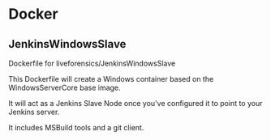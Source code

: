 # Docker

## JenkinsWindowsSlave
Dockerfile for liveforensics/JenkinsWindowsSlave

This Dockerfile will create a Windows container based on the WindowsServerCore base image.

It will act as a Jenkins Slave Node once you've configured it to point to your Jenkins server.

It includes MSBuild tools and a git client.
